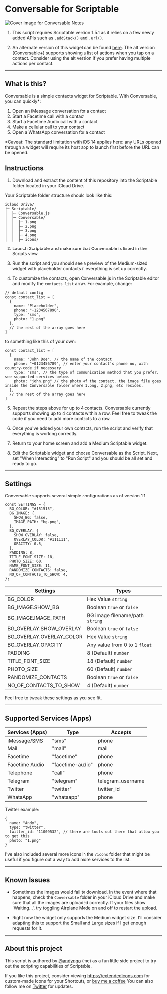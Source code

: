 # Conversable for Scriptable

![Cover image for Conversable](https://github.com/andyngo/conversable-for-scriptable/blob/main/conversable.png)
Notes:

1. This script requires Scriptable version 1.5.1 as it relies on a few newly added APIs such as `.addStack()` and `.url()`.

2. An alternate version of this widget can be found [here](https://github.com/andyngo/conversable-plus-for-scriptable). The alt version (Conversable+) supports showing a list of actions when you tap on a contact. Consider using the alt version if you prefer having multiple actions per contact.

---

## What is this?

Conversable is a simple contacts widget for Scriptable. With Conversable, you can quickly\*:

1. Open an iMessage conversation for a contact
2. Start a Facetime call with a contact
3. Start a Facetime Audio call with a contact
4. Make a cellular call to your contact
5. Open a WhatsApp conversation for a contact

\*Caveat: The standard limitation with iOS 14 applies here: any URLs opened through a widget will require its host app to launch first before the URL can be opened.

## Instructions

1. Download and extract the content of this repository into the Scriptable folder located in your iCloud Drive.

Your Scriptable folder structure should look like this:

```
iCloud Drive/
├─ Scriptable/
│  ├─ Conversable.js
│  ├─ Conversable/
│  │  ├─ 1.png
│  │  ├─ 2.png
│  │  ├─ 3.png
│  │  ├─ 4.png
│  │  ├─ icons/

```

2. Launch Scriptable and make sure that Conversable is listed in the Scripts view.

3. Run the script and you should see a preview of the Medium-sized widget with placeholder contacts if everything is set up correctly.

4. To customize the contacts, open Conversable.js in the Scriptable editor and modify the `contacts_list` array. For example, change:

```
// default config
const contact_list = [
  {
    name: "Placeholder",
    phone: "+1234567890",
    type: "sms",
    photo: "1.png"
  },
  // the rest of the array goes here
]
```

to something like this of your own:

```
const contact_list = [
  {
    name: "John Doe", // the name of the contact
    phone: "+0123456789", // enter your contact's phone no, with country-code if necessary
    type: "sms", // the type of communication method that you prefer. see supported services below.
    photo: "john.png" // the photo of the contact. the image file goes inside the Conversable folder where 1.png, 2.png, etc resides.
  },
  // the rest of the array goes here
]
```

5. Repeat the steps above for up to 4 contacts. Conversable currently supports showing up to 4 contacts within a row. Feel free to tweak the code if you need to add more contacts to a row.

6. Once you've added your own contacts, run the script and verify that everything is working correctly.

7. Return to your home screen and add a Medium Scriptable widget.

8. Edit the Scriptable widget and choose Conversable as the Script. Next, set "When Interacting" to "Run Script" and you should be all set and ready to go.

---

## Settings

Conversable supports several simple configurations as of version 1.1.

```
const SETTINGS = {
  BG_COLOR: "#151515",
  BG_IMAGE: {
    SHOW_BG: false,
    IMAGE_PATH: "bg.png",
  },
  BG_OVERLAY: {
    SHOW_OVERLAY: false,
    OVERLAY_COLOR: "#111111",
    OPACITY: 0.5,
  },
  PADDING: 8,
  TITLE_FONT_SIZE: 18,
  PHOTO_SIZE: 60,
  NAME_FONT_SIZE: 11,
  RANDOMIZE_CONTACTS: false,
  NO_OF_CONTACTS_TO_SHOW: 4,
};
```

| Settings                 | Types                           |
| ------------------------ | ------------------------------- |
| BG_COLOR                 | Hex Value `string`              |
| BG_IMAGE.SHOW_BG         | Boolean `true` or `false`       |
| BG_IMAGE.IMAGE_PATH      | BG image filename/path `string` |
| BG_OVERLAY.SHOW_OVERLAY  | Boolean `true` or `false`       |
| BG_OVERLAY.OVERLAY_COLOR | Hex Value `string`              |
| BG_OVERLAY.OPACITY       | Any value from 0 to 1 `float`   |
| PADDING                  | 8 (Default) `number`            |
| TITLE_FONT_SIZE          | 18 (Default) `number`           |
| PHOTO_SIZE               | 60 (Default) `number`           |
| RANDOMIZE_CONTACTS       | Boolean `true` or `false`       |
| NO_OF_CONTACTS_TO_SHOW   | 4 (Default) `number`            |

Feel free to tweak these settings as you see fit.

---

## Supported Services (Apps)

| Services (Apps) | Type             | Accepts           |
| --------------- | ---------------- | ----------------- |
| iMessage/SMS    | "sms"            | phone             |
| Mail            | "mail"           | mail              |
| Facetime        | "facetime"       | phone             |
| Facetime Audio  | "facetime-audio" | phone             |
| Telephone       | "call"           | phone             |
| Telegram        | "telegram"       | telegram_username |
| Twitter         | "twitter"        | twitter_id        |
| WhatsApp        | "whatsapp"       | phone             |

Twitter example:

```
{
  name: "Andy",
  type: "twitter",
  twitter_id: "11009532", // there are tools out there that allow you to get this
  photo: "1.png"
}
```

I've also included several more icons in the `/icons` folder that might be useful if you figure out a way to add more services to the list.

---

## Known Issues

- Sometimes the images would fail to download. In the event where that happens, check the `Conversable` folder in your iCloud Drive and make sure that all the images are uploaded correctly. If your files show 'Waiting...', try toggling Airplane Mode on and off to restart the upload.

- Right now the widget only supports the Medium widget size. I'll consider adapting this to support the Small and Large sizes if I get enough requests for it.

---

## About this project

This script is authored by [@andyngo](https://twitter.com/andyngo) (me) as a fun little side project to try out the scripting capabilities of Scriptable.

If you like this project, consider viewing https://extendedicons.com for custom-made icons for your Shortcuts, or [buy me a coffee](https://www.buymeacoffee.com/andyngo) You can also follow me on [Twitter](https://twitter.com/andyngo) for updates.
